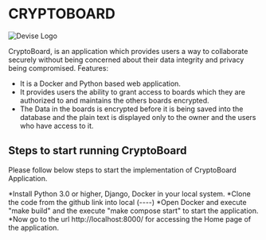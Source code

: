 # CRYPTOBOARD
![Devise Logo](https://github.com/p98a/crypto_board/blob/master/CryptoBoard_image.jpeg)

CryptoBoard, is an application which provides users a way to collaborate securely without being concerned about their data integrity and privacy being compromised.
Features:
* It is a Docker and Python based web application.
* It provides users the ability to grant access to boards which they are authorized to and maintains the others boards encrypted.
* The Data in the boards is encrypted before it is being saved into the database and the plain text is displayed only to the owner and the users who have access to it.


## Steps to start running CryptoBoard
Please follow below steps to start the implementation of CryptoBoard Application.

*Install Python 3.0 or higher, Django, Docker in your local system.
*Clone the code from the github link into local (----)
*Open Docker and execute "make build" and the execute "make compose start" to start the application.
*Now go to the url http://localhost:8000/ for accessing the Home page of the application.


